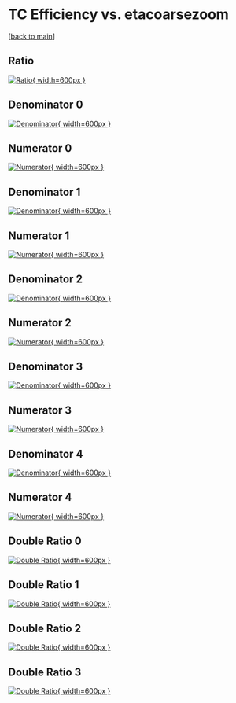 # TC Efficiency vs. etacoarsezoom

[[back to main](./)]



## Ratio

[![Ratio](../mtv/var/TC_base_11_-1_eff_etacoarsezoom.png){ width=600px }](../mtv/var/TC_base_11_-1_eff_etacoarsezoom.pdf)

## Denominator 0

[![Denominator](../mtv/den/TC_base_11_-1_eff_etacoarsezoom_den0.png){ width=600px }](../mtv/den/TC_base_11_-1_eff_etacoarsezoom_den0.pdf)

## Numerator 0

[![Numerator](../mtv/num/TC_base_11_-1_eff_etacoarsezoom_num0.png){ width=600px }](../mtv/num/TC_base_11_-1_eff_etacoarsezoom_num0.pdf)

## Denominator 1

[![Denominator](../mtv/den/TC_base_11_-1_eff_etacoarsezoom_den1.png){ width=600px }](../mtv/den/TC_base_11_-1_eff_etacoarsezoom_den1.pdf)

## Numerator 1

[![Numerator](../mtv/num/TC_base_11_-1_eff_etacoarsezoom_num1.png){ width=600px }](../mtv/num/TC_base_11_-1_eff_etacoarsezoom_num1.pdf)

## Denominator 2

[![Denominator](../mtv/den/TC_base_11_-1_eff_etacoarsezoom_den2.png){ width=600px }](../mtv/den/TC_base_11_-1_eff_etacoarsezoom_den2.pdf)

## Numerator 2

[![Numerator](../mtv/num/TC_base_11_-1_eff_etacoarsezoom_num2.png){ width=600px }](../mtv/num/TC_base_11_-1_eff_etacoarsezoom_num2.pdf)

## Denominator 3

[![Denominator](../mtv/den/TC_base_11_-1_eff_etacoarsezoom_den3.png){ width=600px }](../mtv/den/TC_base_11_-1_eff_etacoarsezoom_den3.pdf)

## Numerator 3

[![Numerator](../mtv/num/TC_base_11_-1_eff_etacoarsezoom_num3.png){ width=600px }](../mtv/num/TC_base_11_-1_eff_etacoarsezoom_num3.pdf)

## Denominator 4

[![Denominator](../mtv/den/TC_base_11_-1_eff_etacoarsezoom_den4.png){ width=600px }](../mtv/den/TC_base_11_-1_eff_etacoarsezoom_den4.pdf)

## Numerator 4

[![Numerator](../mtv/num/TC_base_11_-1_eff_etacoarsezoom_num4.png){ width=600px }](../mtv/num/TC_base_11_-1_eff_etacoarsezoom_num4.pdf)

## Double Ratio 0

[![Double Ratio](../mtv/ratio/TC_base_11_-1_eff_etacoarsezoom_ratio0.png){ width=600px }](../mtv/ratio/TC_base_11_-1_eff_etacoarsezoom_ratio0.pdf)

## Double Ratio 1

[![Double Ratio](../mtv/ratio/TC_base_11_-1_eff_etacoarsezoom_ratio1.png){ width=600px }](../mtv/ratio/TC_base_11_-1_eff_etacoarsezoom_ratio1.pdf)

## Double Ratio 2

[![Double Ratio](../mtv/ratio/TC_base_11_-1_eff_etacoarsezoom_ratio2.png){ width=600px }](../mtv/ratio/TC_base_11_-1_eff_etacoarsezoom_ratio2.pdf)

## Double Ratio 3

[![Double Ratio](../mtv/ratio/TC_base_11_-1_eff_etacoarsezoom_ratio3.png){ width=600px }](../mtv/ratio/TC_base_11_-1_eff_etacoarsezoom_ratio3.pdf)


